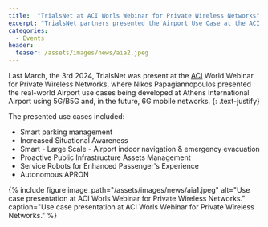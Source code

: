 ```yaml
---
title:  "TrialsNet at ACI Worls Webinar for Private Wireless Networks"
excerpt: "TrialsNet partners presented the Airport Use Case at the ACI Worls Webinar for Private Wireless Networks"
categories: 
  - Events
header:
  teaser: /assets/images/news/aia2.jpeg
---
```


Last March, the 3rd 2024, TrialsNet was present at the [ACI](https://store.aci.aero/) World Webinar for Private Wireless Networks, where Nikos Papagiannopoulos presented the real-world Airport use cases being developed at Athens International Airport using 5G/B5G and, in the future, 6G mobile networks.
{: .text-justify}

The presented use cases included:

- Smart parking management
- Increased Situational Awareness
- Smart - Large Scale - Airport indoor navigation & emergency evacuation
- Proactive Public Infrastructure Assets Management
- Service Robots for Enhanced Passenger's Experience
- Autonomous APRON

{% include figure image_path="/assets/images/news/aia1.jpeg" alt="Use case presentation at ACI Worls Webinar for Private Wireless Networks." caption="Use case presentation at ACI Worls Webinar for Private Wireless Networks." %}

